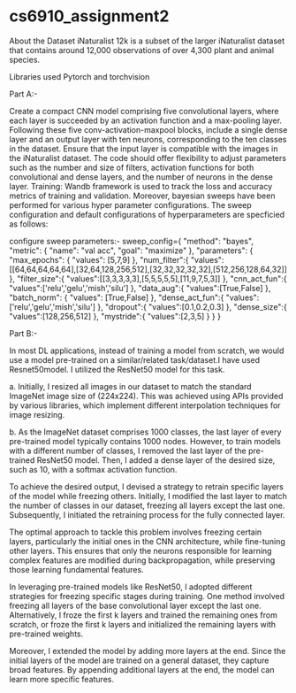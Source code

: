 # cs6910_assignment2

About the Dataset
iNaturalist 12k is a subset of the larger iNaturalist dataset that contains around 12,000 observations of over 4,300 plant and animal species.

Libraries used
Pytorch and torchvision

Part A:-

Create a compact CNN model comprising five convolutional layers, where each layer is succeeded by an activation function and a max-pooling layer. Following these five conv-activation-maxpool blocks, include a single dense layer and an output layer with ten neurons, corresponding to the ten classes in the dataset. Ensure that the input layer is compatible with the images in the iNaturalist dataset. The code should offer flexibility to adjust parameters such as the number and size of filters, activation functions for both convolutional and dense layers, and the number of neurons in the dense layer.
Training:
Wandb framework is used to track the loss and accuracy metrics of training and validation. Moreover, bayesian sweeps have been performed for various hyper parameter configurations. The sweep configuration and default configurations of hyperparameters are specficied as follows:

configure sweep parameters:-
sweep_config={
"method": "bayes", "metric": { "name": "val acc", "goal": "maximize"
}, "parameters": { "max_epochs": { "values": [5,7,9] }, "num_filter":{ "values":[[64,64,64,64,64],[32,64,128,256,512],[32,32,32,32,32],[512,256,128,64,32]] }, "filter_size":{ "values":[[3,3,3,3,3],[5,5,5,5,5],[11,9,7,5,3]]
}, "cnn_act_fun":{ "values":['relu','gelu','mish','silu'] }, "data_aug":{ "values":[True,False] }, "batch_norm": { "values": [True,False] }, "dense_act_fun":{ "values":['relu','gelu','mish','silu'] }, "dropout":{ "values":[0.1,0.2,0.3] }, "dense_size":{ "values":[128,256,512] }, "mystride":{ "values":[2,3,5] } } }


Part B:-

In most DL applications, instead of training a model from scratch, we would use a model pre-trained on a similar/related task/dataset.I have used Resnet50model.
I utilized the ResNet50 model for this task.

a. Initially, I resized all images in our dataset to match the standard ImageNet image size of (224x224). This was achieved using APIs provided by various libraries, which implement different interpolation techniques for image resizing.

b. As the ImageNet dataset comprises 1000 classes, the last layer of every pre-trained model typically contains 1000 nodes. However, to train models with a different number of classes, I removed the last layer of the pre-trained ResNet50 model. Then, I added a dense layer of the desired size, such as 10, with a softmax activation function.

To achieve the desired output, I devised a strategy to retrain specific layers of the model while freezing others. Initially, I modified the last layer to match the number of classes in our dataset, freezing all layers except the last one. Subsequently, I initiated the retraining process for the fully connected layer.

The optimal approach to tackle this problem involves freezing certain layers, particularly the initial ones in the CNN architecture, while fine-tuning other layers. This ensures that only the neurons responsible for learning complex features are modified during backpropagation, while preserving those learning fundamental features.

In leveraging pre-trained models like ResNet50, I adopted different strategies for freezing specific stages during training. One method involved freezing all layers of the base convolutional layer except the last one. Alternatively, I froze the first k layers and trained the remaining ones from scratch, or froze the first k layers and initialized the remaining layers with pre-trained weights.

Moreover, I extended the model by adding more layers at the end. Since the initial layers of the model are trained on a general dataset, they capture broad features. By appending additional layers at the end, the model can learn more specific features.
